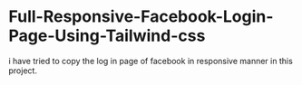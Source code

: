 # Full-Responsive-Facebook-Login-Page-Using-Tailwind-css
i have tried to copy the log in page of facebook in responsive manner in this project.

